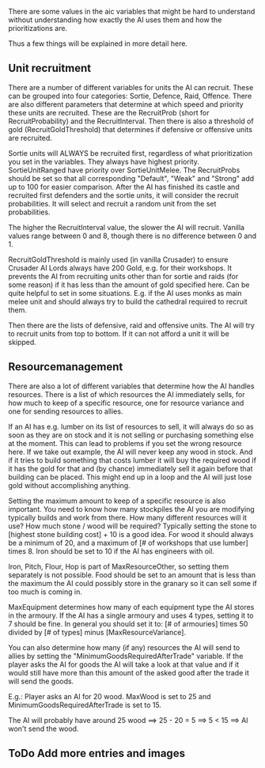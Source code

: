 There are some values in the aic variables that might be hard to understand without understanding how exactly the AI uses them and how the prioritizations are.

Thus a few things will be explained in more detail here.



## Unit recruitment


There are a number of different variables for units the AI can recruit. These can be grouped into four categories: Sortie, Defence, Raid, Offence.
There are also different parameters that determine at which speed and priority these units are recruited. These are the RecruitProb (short for RecruitProbability) and the RecruitInterval.
Then there is also a threshold of gold (RecruitGoldThreshold) that determines if defensive or offensive units are recruited.


Sortie units will ALWAYS be recruited first, regardless of what prioritization you set in the variables. They always have highest priority.
SortieUnitRanged have priority over SortieUnitMelee.
The RecruitProbs should be set so that all corresponding "Default", "Weak" and "Strong" add up to 100 for easier comparison.
After the AI has finished its castle and recruited first defenders and the sortie units, it will consider the recruit probabilities.
It will select and recruit a random unit from the set probabilities.

The higher the RecruitInterval value, the slower the AI will recruit. Vanilla values range between 0 and 8, though there is no difference between 0 and 1.

RecruitGoldThreshold is mainly used (in vanilla Crusader) to ensure Crusader AI Lords always have 200 Gold, e.g. for their workshops. It prevents the AI from recruiting units other than for sortie and raids (for some reason) if it has less than the amount of gold specified here. Can be quite helpful to set in some situations. E.g. if the AI uses monks as main melee unit and should always try to build the cathedral required to recruit them.



Then there are the lists of defensive, raid and offensive units. The AI will try to recruit units from top to bottom. If it can not afford a unit it will be skipped. 



## Resourcemanagement


There are also a lot of different variables that determine how the AI handles resources. There is a list of which resources the AI immediately sells, for how much to keep of a specific resource, one for resource variance and one for sending resources to allies.


If an AI has e.g. lumber on its list of resources to sell, it will always do so as soon as they are on stock and it is not selling or purchasing something else at the moment. This can lead to problems if you set the wrong resource here. If we take out example, the AI will never keep any wood in stock. And if it tries to build something that costs lumber it will buy the required wood if it has the gold for that and (by chance) immediately sell it again before that building can be placed. This might end up in a loop and the AI will just lose gold without accomplishing anything.


Setting the maximum amount to keep of a specific resource is also important. You need to know how many stockpiles the AI you are modifying typically builds and work from there. How many different resources will it use? How much stone / wood will be required? Typically setting the stone to [highest stone building cost] + 10 is a good idea. For wood it should 
always be a minimum of 20, and a maximum of [# of workshops that use lumber] times 8. Iron should be set to 10 if the AI has engineers with oil.

Iron, Pitch, Flour, Hop is part of MaxResourceOther, so setting them separately is not possible. 
Food should be set to an amount that is less than the maximum the AI could possibly store in the granary so it can sell some if too much is coming in. 

MaxEquipment determines how many of each equipment type the AI stores in the armoury. If the AI has a single armoury and uses 4 types, setting it to 7 should be fine. In general you should set it to: [# of armouries] times 50 divided by [# of types] minus [MaxResourceVariance].


You can also determine how many (if any) resources the AI will send to allies by setting the "MinimumGoodsRequiredAfterTrade" variable. If the player asks the AI for goods the AI will take a look at that value and if it would still have more than this amount of the asked good after the trade it will send the goods. 

E.g.: Player asks an AI for 20 wood. MaxWood is set to 25 and MinimumGoodsRequiredAfterTrade is set to 15. 

The AI will probably have around 25 wood    ==>    25 - 20 = 5    ==>    5 < 15    ==>    AI won't send the wood.




## ToDo Add more entries and images